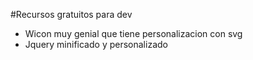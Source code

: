 #Recursos gratuitos para dev
- Wicon muy genial que tiene personalizacion con svg 
- Jquery minificado y personalizado
